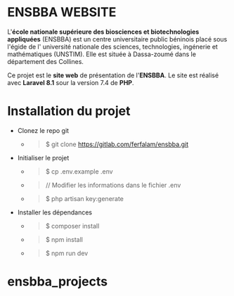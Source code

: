 # ENSBBA WEBSITE

L'**école nationale supérieure des biosciences et biotechnologies appliquées** (ENSBBA) est un centre universitaire public béninois placé sous l'égide de l' université nationale des sciences, technologies, ingénerie et mathématiques (UNSTIM). Elle est située à Dassa-zoumé dans le département des Collines.

Ce projet est le **site web** de présentation de l'**ENSBBA**. Le site est réalisé avec **Laravel 8.1** sour la version 7.4 de **PHP**.

# Installation du projet 
- Clonez le repo git
	- > $ git clone https://gitlab.com/ferfalam/ensbba.git
	
- Initialiser le projet
	- > $ cp .env.example .env
	- > // Modifier les informations dans le fichier .env
	- > $ php artisan key:generate

- Installer les dépendances
	- > $ composer install
	- > $ npm install
	- > $ npm run dev
# ensbba_projects
